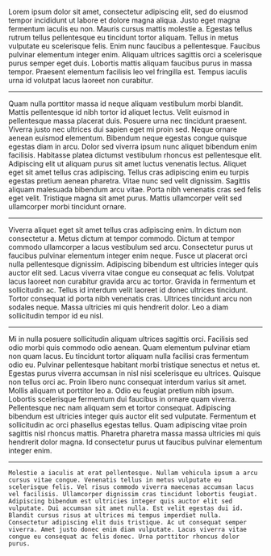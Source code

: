 Lorem ipsum dolor sit amet, consectetur adipiscing elit, sed do eiusmod tempor incididunt ut labore et dolore magna aliqua. Justo eget magna fermentum iaculis eu non. Mauris cursus mattis molestie a. Egestas tellus rutrum tellus pellentesque eu tincidunt tortor aliquam. Tellus in metus vulputate eu scelerisque felis. Enim nunc faucibus a pellentesque. Faucibus pulvinar elementum integer enim. Aliquam ultrices sagittis orci a scelerisque purus semper eget duis. Lobortis mattis aliquam faucibus purus in massa tempor. Praesent elementum facilisis leo vel fringilla est. Tempus iaculis urna id volutpat lacus laoreet non curabitur.
***
Quam nulla porttitor massa id neque aliquam vestibulum morbi blandit. Mattis pellentesque id nibh tortor id aliquet lectus. Velit euismod in pellentesque massa placerat duis. Posuere urna nec tincidunt praesent. Viverra justo nec ultrices dui sapien eget mi proin sed. Neque ornare aenean euismod elementum. Bibendum neque egestas congue quisque egestas diam in arcu. Dolor sed viverra ipsum nunc aliquet bibendum enim facilisis. Habitasse platea dictumst vestibulum rhoncus est pellentesque elit. Adipiscing elit ut aliquam purus sit amet luctus venenatis lectus. Aliquet eget sit amet tellus cras adipiscing. Tellus cras adipiscing enim eu turpis egestas pretium aenean pharetra. Vitae nunc sed velit dignissim. Sagittis aliquam malesuada bibendum arcu vitae. Porta nibh venenatis cras sed felis eget velit. Tristique magna sit amet purus. Mattis ullamcorper velit sed ullamcorper morbi tincidunt ornare.
***
Viverra aliquet eget sit amet tellus cras adipiscing enim. In dictum non consectetur a. Metus dictum at tempor commodo. Dictum at tempor commodo ullamcorper a lacus vestibulum sed arcu. Consectetur purus ut faucibus pulvinar elementum integer enim neque. Fusce ut placerat orci nulla pellentesque dignissim. Adipiscing bibendum est ultricies integer quis auctor elit sed. Lacus viverra vitae congue eu consequat ac felis. Volutpat lacus laoreet non curabitur gravida arcu ac tortor. Gravida in fermentum et sollicitudin ac. Tellus id interdum velit laoreet id donec ultrices tincidunt. Tortor consequat id porta nibh venenatis cras. Ultrices tincidunt arcu non sodales neque. Massa ultricies mi quis hendrerit dolor. Leo a diam sollicitudin tempor id eu nisl.
***
Mi in nulla posuere sollicitudin aliquam ultrices sagittis orci. Facilisis sed odio morbi quis commodo odio aenean. Quam elementum pulvinar etiam non quam lacus. Eu tincidunt tortor aliquam nulla facilisi cras fermentum odio eu. Pulvinar pellentesque habitant morbi tristique senectus et netus et. Egestas purus viverra accumsan in nisl nisi scelerisque eu ultrices. Quisque non tellus orci ac. Proin libero nunc consequat interdum varius sit amet. Mollis aliquam ut porttitor leo a. Odio eu feugiat pretium nibh ipsum. Lobortis scelerisque fermentum dui faucibus in ornare quam viverra. Pellentesque nec nam aliquam sem et tortor consequat. Adipiscing bibendum est ultricies integer quis auctor elit sed vulputate. Fermentum et sollicitudin ac orci phasellus egestas tellus. Quam adipiscing vitae proin sagittis nisl rhoncus mattis. Pharetra pharetra massa massa ultricies mi quis hendrerit dolor magna. Id consectetur purus ut faucibus pulvinar elementum integer enim.
*** 

```
Molestie a iaculis at erat pellentesque. Nullam vehicula ipsum a arcu cursus vitae congue. Venenatis tellus in metus vulputate eu scelerisque felis. Vel risus commodo viverra maecenas accumsan lacus vel facilisis. Ullamcorper dignissim cras tincidunt lobortis feugiat. Adipiscing bibendum est ultricies integer quis auctor elit sed vulputate. Dui accumsan sit amet nulla. Est velit egestas dui id. Blandit cursus risus at ultrices mi tempus imperdiet nulla. Consectetur adipiscing elit duis tristique. Ac ut consequat semper viverra. Amet justo donec enim diam vulputate. Lacus viverra vitae congue eu consequat ac felis donec. Urna porttitor rhoncus dolor purus.
```
